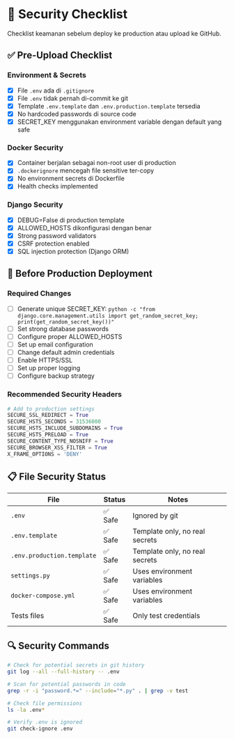 # 🔐 Security Checklist

Checklist keamanan sebelum deploy ke production atau upload ke GitHub.

## ✅ Pre-Upload Checklist

### Environment & Secrets
- [x] File `.env` ada di `.gitignore`
- [x] File `.env` tidak pernah di-commit ke git
- [x] Template `.env.template` dan `.env.production.template` tersedia
- [x] No hardcoded passwords di source code
- [x] SECRET_KEY menggunakan environment variable dengan default yang safe

### Docker Security
- [x] Container berjalan sebagai non-root user di production
- [x] `.dockerignore` mencegah file sensitive ter-copy
- [x] No environment secrets di Dockerfile
- [x] Health checks implemented

### Django Security
- [x] DEBUG=False di production template
- [x] ALLOWED_HOSTS dikonfigurasi dengan benar
- [x] Strong password validators
- [x] CSRF protection enabled
- [x] SQL injection protection (Django ORM)

## 🚨 Before Production Deployment

### Required Changes
- [ ] Generate unique SECRET_KEY: `python -c "from django.core.management.utils import get_random_secret_key; print(get_random_secret_key())"`
- [ ] Set strong database passwords
- [ ] Configure proper ALLOWED_HOSTS
- [ ] Set up email configuration
- [ ] Change default admin credentials
- [ ] Enable HTTPS/SSL
- [ ] Set up proper logging
- [ ] Configure backup strategy

### Recommended Security Headers
```python
# Add to production settings
SECURE_SSL_REDIRECT = True
SECURE_HSTS_SECONDS = 31536000
SECURE_HSTS_INCLUDE_SUBDOMAINS = True
SECURE_HSTS_PRELOAD = True
SECURE_CONTENT_TYPE_NOSNIFF = True
SECURE_BROWSER_XSS_FILTER = True
X_FRAME_OPTIONS = 'DENY'
```

## 📋 File Security Status

| File | Status | Notes |
|------|--------|-------|
| `.env` | ✅ Safe | Ignored by git |
| `.env.template` | ✅ Safe | Template only, no real secrets |
| `.env.production.template` | ✅ Safe | Template only, no real secrets |
| `settings.py` | ✅ Safe | Uses environment variables |
| `docker-compose.yml` | ✅ Safe | Uses environment variables |
| Tests files | ✅ Safe | Only test credentials |

## 🔍 Security Commands

```bash
# Check for potential secrets in git history
git log --all --full-history -- .env

# Scan for potential passwords in code
grep -r -i "password.*=" --include="*.py" . | grep -v test

# Check file permissions
ls -la .env* 

# Verify .env is ignored
git check-ignore .env
```
